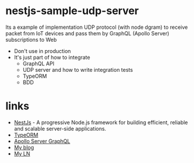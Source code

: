 # nestjs-sample-udp-server
Its a example of implementation UDP protocol (with node dgram) to receive packet from IoT devices and pass them by GraphQL (Apollo Server) subscriptions to Web

- Don't use in production
- It's just part of how to integrate
  - GraphQL API
  - UDP server and how to write integration tests
  - TypeORM
  - BDD

# links
- [NestJs](https://nestjs.com/) - A progressive Node.js framework for building efficient, reliable and scalable server-side applications.
- [TypeORM](https://typeorm.io/#/) 
- [Apollo Server GraphQL](https://www.apollographql.com/docs/apollo-server/)
- [My blog](http://blog.aeonemdia.eu)
- [My LN](https://www.linkedin.com/in/agborkowski/)
